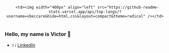 <center>
<table>
  <tr>
      
      <td><img width="400px" align="left" src="https://github-readme-stats.vercel.app/api/top-langs/?username=vbeccare&hide=html,css&layout=compact&theme=radical" /></td>
  </tr>   
</table>
</center>


### Hello, my name is Victor 👋
<ul>
 <li>
    <img src="https://user-images.githubusercontent.com/3603793/87078013-6b09a380-c1fa-11ea-9ca0-6789b1cafb1c.png" width="12" alt="Linkedin"> 
    <a href="https://www.linkedin.com/in/vbeccare" target="_blank" title="LinkedIn">LinkedIn</a>
  </li>
</ul>
